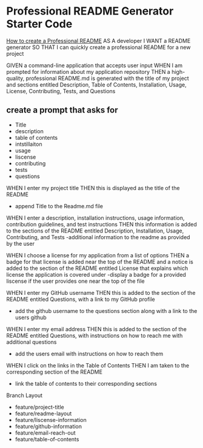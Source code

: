 # Professional README Generator Starter Code

[How to create a Professional README](https://coding-boot-camp.github.io/full-stack/github/professional-readme-guide)
AS A developer
I WANT a README generator
SO THAT I can quickly create a professional README for a new project



GIVEN a command-line application that accepts user input
WHEN I am prompted for information about my application repository
THEN a high-quality, professional README.md is generated with the title of my project and sections entitled Description, Table of Contents, Installation, Usage, License, Contributing, Tests, and Questions
## create a prompt that asks for 
- Title
- description
- table of contents
- intstillaiton
- usage
- liscense
- contributing
- tests
- questions


WHEN I enter my project title
THEN this is displayed as the title of the README
- append Title to the Readme.md file


WHEN I enter a description, installation instructions, usage information, contribution guidelines, and test instructions
THEN this information is added to the sections of the README entitled Description, Installation, Usage, Contributing, and Tests
-additional information to the readme as provided by the user


WHEN I choose a license for my application from a list of options
THEN a badge for that license is added near the top of the README and a notice is added to the section of the README entitled License that explains which license the application is covered under
-display a badge for a provided liscense if the user provides one near the top of the file


WHEN I enter my GitHub username
THEN this is added to the section of the README entitled Questions, with a link to my GitHub profile
- add the github username to the questions section along with a link to the users github


WHEN I enter my email address
THEN this is added to the section of the README entitled Questions, with instructions on how to reach me with additional questions
- add the users email with instructions on how to reach them


WHEN I click on the links in the Table of Contents
THEN I am taken to the corresponding section of the README
- link the table of contents to their corresponding sections


Branch Layout
- feature/project-title
- feature/readme-layout
- feature/liscense-information
- feature/github-information
- feature/email-reach-out
- feature/table-of-contents
